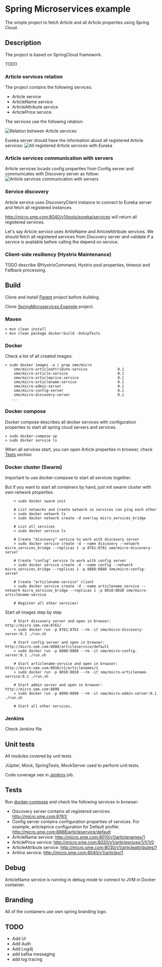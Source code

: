 # Spring Microservices example
The simple project to fetch Article and all Article properties using Spring Cloud. 

## Description

The project is based on SpringCloud framework.

TODO

### Article services relation

The project contains the following services:
* Article service
* ArticleName service
* ArticleAttribute service
* ArticlePrice service.

The services use the following relation:

![Relation between Article services](https://github.com/StepanMelnik/SpringMicroservices/blob/master/resources/images/ServicesRelation.png?raw=true)

Eureka server should have the information about all registered Article services:
![All registered Article services with Eureka](https://github.com/StepanMelnik/SpringMicroservices/blob/master/resources/images/RegisteredServicesWithEureka.png?raw=true)


### Article services communication with servers

Article services locads config properties from Config server and communicates with Discovery server as follow:
![Article services communication with servers](https://github.com/StepanMelnik/SpringMicroservices/blob/master/resources/images/ArticleServiceServersCommunication.png?raw=true)


### Service discovery
Article service uses DiscoveryClient instance to connect to Eureka server and fetch all registered instances.

<a href="http://micro.sme.com:8040/v1/tools/eureka/services">http://micro.sme.com:8040/v1/tools/eureka/services</a> will return all registered services.

Let's say Article service uses ArtileName and ArticleAttribute services.
We should fetch all registered services from Discovery server and validate if a service is available before calling the depend on service.

### Client-side resiliency (Hystrix Maintenance)

TODO describe @HystrixCommand, Hystrix pool properties, timeout and Fallback processing. 

## Build

Clone and install <a href="https://github.com/StepanMelnik/Parent.git">Parent</a> project before building.

Clone <a href="https://github.com/StepanMelnik/SpringMicroservices.git">SpringMicroservices Example</a> project.

### Maven
	> mvn clean install
	> mvn clean package docker:build -DskipTests

### Docker
Check a list of all created images:

	> sudo docker images -a | grep sme/micro
		sme/micro-articleattribute-service              0.1
		sme/micro-article-service                       0.1
		sme/micro-articleprice-service                  0.1
		sme/micro-articlename-service                   0.1
		sme/micro-admin-server                          0.1
		sme/micro-config-server                         0.1
		sme/micro-discovery-server                      0.1
       ...

### Docker compose
Docker compose describes all docker services with configuration properties to start all spring cloud servers and services.

    > sudo docker-compose up
    > sudo docker service ls
      
When all services start, you can open Article properties in browser, check [Tests](#tests) section


### Docker cluster (Swarm)
Important to use docker-compose to start all services together.

But if you want to start all containers by hand, just init swarm cluster with own network properties.
 
		> sudo docker swarm init
		
		# List networks and Create network so services can ping each other
		> sudo docker network ls
		> sudo docker network create -d overlay micro_services_bridge
		
		# List all services
		> sudo docker service ls
		
		# Create "discovery" service to work with discovery server
		> sudo docker service create -d --name discovery --network micro_services_bridge --replicas 1 -p 8761:8761 sme/micro-discovery-server

		# Create "config" service to work with config server
		> sudo docker service create -d --name config --network micro_services_bridge --replicas 1 -p 8888:8888 sme/micro-config-server
		
		# Create "articlename-service" client
		> sudo docker service create -d --name articlename_service --network micro_services_bridge --replicas 1 -p 8010:8010 sme/micro-articlename-service
	    
	    # Register all other services!
	            
Start all images step by step

		# Start discovery server and open in browser: http://micro.sme.com:8761/
		> sudo docker run -p 8761:8761 --rm -it sme/micro-discovery-server:0.1 ./run.sh           

		# Start config server and open in browser: http://micro.sme.com:8888/articleservice/default
		> sudo docker run -p 8888:8888 --rm -it sme/micro-config-server:0.1 ./run.sh
		
		# Start articlename-service and open in browser: http://micro.sme.com:8010/v1/articlenames/1
		> sudo docker run -p 8010:8010 --rm -it sme/micro-articlename-service:0.1 ./run.sh
		
		# Start admin server and open in browser: http://micro.sme.com:8898
		> sudo docker run -p 8898:8898 --rm -it sme/micro-admin-server:0.1 ./run.sh

		# Start all other services.

### Jenkins

Check Jenkins file

## Unit tests
All modules covered by unit tests.

JUpiter, Mock, SpringTests, MockServer used to perform unit tests.

Code coverage see in <a href="http://jenkins.sme.com:8080/job/SpringMicroservicesExample/">Jenkins</a> job.

## Tests
Run [docker-compose](#docker-compose) and check the following services in browser:
* Discovery server contains all registered services: http://micro.sme.com:8761/
* Config server contains configuration properties of services. For example, articleprice configuration for Default profile: http://micro.sme.com:8888/articleservice/default
* ArticleName service: http://micro.sme.com:8010/v1/articlenames/1
* ArticlePrice service: http://micro.sme.com:8020/v1/articleprices/1/1/1/0
* ArticleAttribute service: http://micro.sme.com:8030/v1/articleattributes/1
* Artilce service: http://micro.sme.com:8040/v1/articles/1

## Debug
ArticleName service is running in debug mode to connect to JVM in Docker container.

## Branding
All of the containers use own spring branding logo.

## TODO
* Add UI
* Add Auth
* Add Log4j
* add kafka messaging
* add log tracing